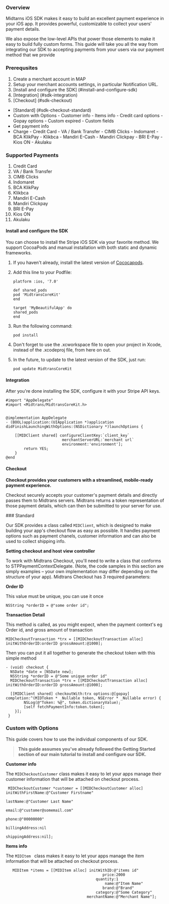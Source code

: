 ### Overview
Midtarns iOS SDK makes it easy to build an excellent payment experience in your iOS app. It provides powerful, customizable to collect your users' payment details.

We also expose the low-level APIs that power those elements to make it easy to build fully custom forms. This guide will take you all the way from integrating our SDK to accepting payments from your users via our payment method that we provide

### Prerequsites

1. Create a merchant account in MAP
2. Setup your merchant accounts settings, in particular Notification URL.
3. [Install and configure the SDK] (#install-and-configure-sdk)
4. [Integration] (#sdk-integration)
5. [Checkout] (#sdk-checkout)
 * [Standard] (#sdk-checkout-standard)
 * Custom with Options
 		- Customer info
		- Items info
   		- Credit card options
   		- Gopay options
   		- Custom expired
   		- Custom fields
 * Get payment info
 * Charge
 		- Credit Card
		- VA / Bank Transfer
		- CIMB Clicks
		- Indomaret
		- BCA KlikPay
		- Klikbca
		- Mandiri E-Cash
		- Mandiri Clickpay
		- BRI E-Pay
		- Kios ON
		- Akulaku


### Supported Payments
1. Credit Card
2. VA / Bank Transfer
3. CIMB Clicks
4. Indomaret
5. BCA KlikPay
6. Klikbca
7. Mandiri E-Cash
8. Mandiri Clickpay
9. BRI E-Pay
10. Kios ON
11. Akulaku


#### <a id="install-and-configure-sdk"></a> Install and configure the SDK
You can choose to install the Stripe iOS SDK via your favorite method. We support CocoaPods and manual installation with both static and dynamic frameworks.

1. If you haven't already, install the latest version of [Cococapods](https://cocoapods.org/).
2. Add this line to your Podfile:


	```
	platform :ios, '7.0'

	def shared_pods
	pod 'MidtransCoreKit'
	end

	target 'MyBeautifulApp' do
	shared_pods
	end
	```
3. Run the following command:

	```
	pod install

	```
4. Don't forget to use the .xcworkspace file to open your project in Xcode, instead of the .xcodeproj file, from here on out.
5. In the future, to update to the latest version of the SDK, just run:

	```
	pod update MidtransCoreKit
	```

#### <a id="sdk-integration"></a> Integration
After you're done installing the SDK, configure it with your Stripe API keys.



```
#import "AppDelegate"
#import <Midtrans/MidtransCoreKit.h>


@implementation AppDelegate
- (BOOL)application:(UIApplication *)application didFinishLaunchingWithOptions:(NSDictionary *)launchOptions {

	[[MIDClient shared] configureClientKey:`client_key`
						 merchantServerURL:`merchant url`
						 environment:'environment'];
    	return YES;
	}
@end

```
#### <a id="sdk-checkout"></a> Checkout
**Checkout provides your customers with a streamlined, mobile-ready payment experience.**

Checkout securely accepts your customer's payment details and directly passes them to Midtrans servers. Midtrans returns a token representation of those payment details, which can then be submitted to your server for use.
	
###<a id="sdk-checkout-standard"></a> Standard

Our SDK provides a class called `MIDClient`, which is designed to make building your app's checkout flow as easy as possible. It handles payment options such as payment chanels, customer information and can also be used to collect shipping info.

**Setting checkout and host view controller**

To work with Midtrans Checkout, you'll need to write a class that conforms to STPPaymentContextDelegate. (Note, the code samples in this section are simply examples – your own implementation may differ depending on the structure of your app). Midtrans Checkout has 3 required parameters:

 **Order ID**
 
 This value must be unique, you can use it once
 
  `NSString *orderID = @"some order id";`
 
**Transaction Detail**

This method is called, as you might expect, when the payment context's eg Order id, and gross amount of transaction

```
MIDCheckoutTransaction *trx = [[MIDCheckoutTransaction alloc] initWithOrderID:orderID grossAmount:@1000];
``` 



Then you can put it all together to generate the checkout token with this simple method
	
```
- (void) checkout {
  NSDate *date = [NSDate new];
  NSString *orderID = @"Some unique order id"
  MIDCheckoutTransaction *trx = [[MIDCheckoutTransaction alloc] initWithOrderID:orderID grossAmount:@1000];
    
  [[MIDClient shared] checkoutWith:trx options:@[gopay] completion:^(MIDToken * _Nullable token, NSError * _Nullable error) {
        NSLog(@"Token: %@", token.dictionaryValue);
        [self fetchPaymentInfo:token.token];
    }];
 }
```

### Custom with Options
This guide covers how to use the individual components of our SDK.

> **This guide assumes you've already followed the Getting Started section of our main tutorial to install and configure our SDK.**

**Customer info**

The `MIDCheckoutCustomer` class makes it easy to let your apps manage their customer information that will be attached on checkout process.

```
 MIDCheckoutCustomer *customer = [[MIDCheckoutCustomer alloc] initWithFirstName:@"Customer Firstname"
                                                                         lastName:@"Customer Last Name"
                                                                            email:@"customer@somemail.com"
                                                                            phone:@"00000000"
                                                                   billingAddress:nil
                                                                  shippingAddress:nil];
```
**Items info**

The `MIDItem ` class makes it easy to let your apps manage the item information that will be attached on checkout process.

```
   MIDItem *items = [[MIDItem alloc] initWithID:@"items id"
                                           price:2000
                                        quantity:1
                                            name:@"Item Name"
                                           brand:@"Brand"
                                        category:@"Some Category"
                                    merchantName:@"Merchant Name"];
```





